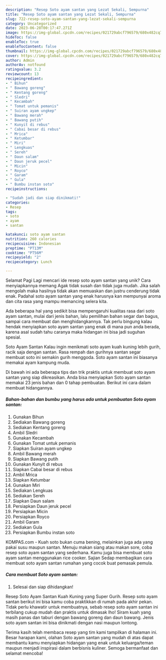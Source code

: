 ```yaml
---
description: "Resep Soto ayam santan yang Lezat Sekali, Sempurna"
title: "Resep Soto ayam santan yang Lezat Sekali, Sempurna"
slug: 722-resep-soto-ayam-santan-yang-lezat-sekali-sempurna
category: Uncategorized
date: 2023-06-28T00:17:47.271Z
image: https://img-global.cpcdn.com/recipes/021729abcf796579/680x482cq70/soto-ayam-santan-foto-resep-utama.jpg
hideToc: false
enableToc: true
enableTocContent: false
thumbnail: https://img-global.cpcdn.com/recipes/021729abcf796579/680x482cq70/soto-ayam-santan-foto-resep-utama.jpg
cover: https://img-global.cpcdn.com/recipes/021729abcf796579/680x482cq70/soto-ayam-santan-foto-resep-utama.jpg
author: Admin
authorAv: notfound
ratingvalue: 3.2
reviewcount: 13
recipeingredient:
- " Bihun"
- " Bawang goreng"
- " Kentang goreng"
- " Sledri"
- " Kecambah"
- " Tomat untuk pemanis"
- " Suiran ayam ungkep"
- " Bawang merah"
- " Bawang putih"
- " Kunyit di rebus"
- " Cabai besar di rebus"
- " Mrica"
- " Ketumbar"
- " Miri"
- " Lengkuas"
- " Sereh"
- " Daun salam"
- " Daun jeruk pecel"
- " Micin"
- " Royco"
- " Garam"
- " Gula"
- " Bumbu instan soto"
recipeinstructions:

- "Sudah jadi dan siap dinikmati!"
categories:
- Resep
tags:
- soto
- ayam
- santan

katakunci: soto ayam santan 
nutrition: 260 calories
recipecuisine: Indonesian
preptime: "PT13M"
cooktime: "PT56M"
recipeyield: "2"
recipecategory: Lunch

---
```



Selamat Pagi Lagi mencari ide resep soto ayam santan yang unik? Cara menyiapkannya memang Agak tidak susah dan tidak juga mudah. Jika salah mengolah maka hasilnya tidak akan memuaskan dan justru cenderung tidak enak. Padahal soto ayam santan yang enak harusnya kan mempunyai aroma dan cita rasa yang mampu memancing selera kita.


Ada beberapa hal yang sedikit bisa mempengaruhi kualitas rasa dari soto ayam santan, mulai dari jenis bahan, lalu pemilihan bahan segar dan bagus, sampai cara membuat dan menghidangkannya. Tak perlu bingung kalau hendak menyiapkan soto ayam santan yang enak di mana pun anda berada, karena asal sudah tahu caranya maka hidangan ini bisa jadi suguhan spesial.

Soto Ayam Santan Kalau ingin menikmati soto ayam kuah kuning lebih gurih, racik saja dengan santan. Rasa rempah dan gurihnya santan segar membuat soto ini semakin gurih menggoda. Soto ayam santan ini biasanya memakai ayam kampung muda.


Di bawah ini ada beberapa tips dan trik praktis untuk membuat soto ayam santan yang siap dikreasikan. Anda bisa menyiapkan Soto ayam santan memakai 23 jenis bahan dan 0 tahap pembuatan. Berikut ini cara dalam membuat hidangannya.

<!--inarticleads1-->

##### Bahan-bahan dan bumbu yang harus ada untuk pembuatan Soto ayam santan:

1. Gunakan  Bihun
1. Sediakan  Bawang goreng
1. Sediakan  Kentang goreng
1. Ambil  Sledri
1. Gunakan  Kecambah
1. Gunakan  Tomat untuk pemanis
1. Siapkan  Suiran ayam ungkep
1. Ambil  Bawang merah
1. Siapkan  Bawang putih
1. Gunakan  Kunyit di rebus
1. Siapkan  Cabai besar di rebus
1. Ambil  Mrica
1. Siapkan  Ketumbar
1. Gunakan  Miri
1. Sediakan  Lengkuas
1. Sediakan  Sereh
1. Siapkan  Daun salam
1. Persiapkan  Daun jeruk pecel
1. Persiapkan  Micin
1. Persiapkan  Royco
1. Ambil  Garam
1. Sediakan  Gula
1. Persiapkan  Bumbu instan soto


KOMPAS.com - Kuah soto bukan cuma bening, melainkan juga ada yang pakai susu maupun santan. Menuju makan siang atau makan sore, coba resep soto ayam santan yang sederhana. Kamu juga bisa membuat soto ayam santan menggunakan rice cooker. Sajian Sedap membagikan cara membuat soto ayam santan rumahan yang cocok buat pemasak pemula. 

<!--inarticleads2-->

##### Cara membuat Soto ayam santan:


1. Selesai dan siap dihidangkan!

Resep Soto Ayam Santan Kuah Kuning yang Super Gurih. Resep soto ayam santan berikut ini bisa kamu coba praktikkan di rumah pada akhir pekan. Tidak perlu khawatir untuk membuatnya, sebab resep soto ayam santan ini terbilang cukup mudah dan praktis untuk dimasak lho! Siram kuah yang masih panas dan taburi dengan bawang goreng dan daun bawang. Jenis soto ayam santan ini bisa dinikmati dengan nasi maupun lontong. 

Terima kasih telah membaca resep yang tim kami tampilkan di halaman ini. Besar harapan kami, olahan Soto ayam santan yang mudah di atas dapat membantu kamu menyiapkan hidangan yang enak untuk keluarga/teman maupun menjadi inspirasi dalam berbisnis kuliner. Semoga bermanfaat dan selamat mencoba!
